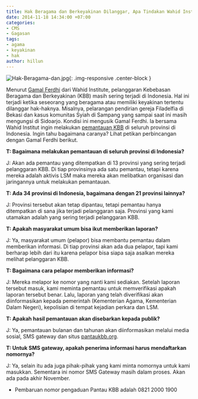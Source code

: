 ```yaml
---
title: Hak Beragama dan Berkeyakinan Dilanggar, Apa Tindakan Wahid Institute?
date: 2014-11-18 14:34:00 +07:00
categories:
- CMS
- Gagasan
tags:
- agama
- keyakinan
- hak
author: hillun
---
```


![Hak-Beragama-dan.jpg](/uploads/Hak-Beragama-dan.jpg){: .img-responsive .center-block }

Menurut [Gamal Ferdhi](http://ciptamedia.org/gamal-ferdhi/) dari Wahid Institute, pelanggaran Kebebasan Beragama dan Berkeyakinan (KBB) masih sering terjadi di Indonesia. Hal ini terjadi ketika seseorang yang beragama atau memiliki keyakinan tertentu dilanggar hak-haknya. Misalnya, pelarangan pendirian gereja Filadelfia di Bekasi dan kasus komunitas Syiah di Sampang yang sampai saat ini masih mengungsi di Sidoarjo. Kondisi ini mengusik Gamal Ferdhi. Ia bersama Wahid Institut ingin melakukan [pemantauan KBB](http://ciptamedia.org/wiki/M-Pantau_Kebebasan_Beragama_dan_Berkeyakinan) di seluruh provinsi di Indonesia. Ingin tahu bagaimana caranya? Lihat petikan perbincangan dengan Gamal Ferdhi berikut.

**T: Bagaimana melakukan pemantauan di seluruh provinsi di Indonesia?**

J: Akan ada pemantau yang ditempatkan di 13 provinsi yang sering terjadi pelanggaran KBB. Di tiap provinsinya ada satu pemantau, tetapi karena mereka adalah aktivis LSM maka mereka akan melibatkan organisasi dan jaringannya untuk melakukan pemantauan.

**T: Ada 34 provinsi di Indonesia, bagaimana dengan 21 provinsi lainnya?**

J: Provinsi tersebut akan tetap dipantau, tetapi pemantau hanya ditempatkan di sana jika terjadi pelanggaran saja. Provinsi yang kami utamakan adalah yang sering terjadi pelanggaran KBB.

**T: Apakah masyarakat umum bisa ikut memberikan laporan?**

J: Ya, masyarakat umum (pelapor) bisa membantu pemantau dalam memberikan informasi. Di tiap provinsi akan ada dua pelapor, tapi kami berharap lebih dari itu karena pelapor bisa siapa saja asalkan mereka melihat pelanggaran KBB.

**T:  Bagaimana cara pelapor memberikan informasi?**

J: Mereka melapor ke nomor yang nanti kami sediakan. Setelah laporan tersebut masuk, kami meminta pemantau untuk memverifikasi apakah laporan tersebut benar. Lalu, laporan yang telah diverifikasi akan diinformasikan kepada pemerintah (Kementerian Agama, Kementerian Dalam Negeri), kepolisian di tempat kejadian perkara dan LSM.

**T: Apakah hasil pemantauan akan disebarkan kepada publik?**

J: Ya, pemantauan bulanan dan tahunan akan diinformasikan melalui media sosial, SMS gateway dan situs [pantaukbb.org](http://www.pantaukbb.org/).

**T: Untuk SMS gateway, apakah penerima informasi harus mendaftarkan nomornya?**

J: Ya, selain itu ada juga pihak-pihak yang kami minta nomornya untuk kami masukkan. Sementara ini nomor SMS Gateway masih dalam proses. Akan ada pada akhir November.

* Pembaruan nomor pengaduan Pantau KBB adalah 0821 2000 1900
